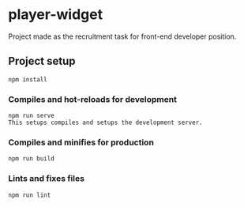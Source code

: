 # player-widget
Project made as the recruitment task for front-end developer position.

## Project setup
```
npm install
```

### Compiles and hot-reloads for development
```
npm run serve 
This setups compiles and setups the development server.
```

### Compiles and minifies for production
```
npm run build
```

### Lints and fixes files
```
npm run lint
```

